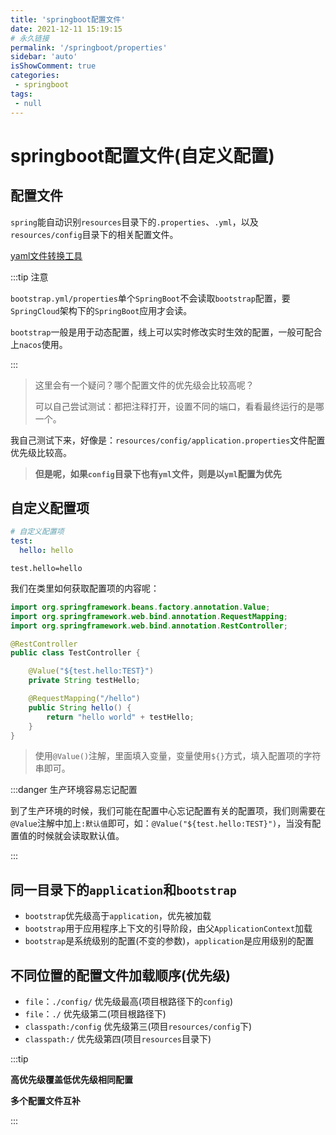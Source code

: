 ```yaml
---
title: 'springboot配置文件'
date: 2021-12-11 15:19:15
# 永久链接
permalink: '/springboot/properties'
sidebar: 'auto'
isShowComment: true
categories:
 - springboot
tags:
 - null
---
```




# springboot配置文件(自定义配置)

## 配置文件

`spring`能自动识别`resources`目录下的`.properties`、`.yml`，以及`resources/config`目录下的相关配置文件。



[yaml文件转换工具](https://toyaml.com/index.html)



:::tip 注意

`bootstrap.yml/properties`单个`SpringBoot`不会读取`bootstrap`配置，要`SpringCloud`架构下的`SpringBoot`应用才会读。

`bootstrap`一般是用于动态配置，线上可以实时修改实时生效的配置，一般可配合上`nacos`使用。

:::



>   这里会有一个疑问？哪个配置文件的优先级会比较高呢？
>
>   可以自己尝试测试：都把注释打开，设置不同的端口，看看最终运行的是哪一个。

我自己测试下来，好像是：`resources/config/application.properties`文件配置优先级比较高。

>   **但是呢，如果`config`目录下也有`yml`文件，则是以`yml`配置为优先**



## 自定义配置项

```yaml
# 自定义配置项
test:
  hello: hello
```

```properties
test.hello=hello
```

我们在类里如何获取配置项的内容呢：

```java
import org.springframework.beans.factory.annotation.Value;
import org.springframework.web.bind.annotation.RequestMapping;
import org.springframework.web.bind.annotation.RestController;

@RestController
public class TestController {

    @Value("${test.hello:TEST}")
    private String testHello;

    @RequestMapping("/hello")
    public String hello() {
        return "hello world" + testHello;
    }
}

```

>   使用`@Value()`注解，里面填入变量，变量使用`${}`方式，填入配置项的字符串即可。

:::danger 生产环境容易忘记配置

到了生产环境的时候，我们可能在配置中心忘记配置有关的配置项，我们则需要在`@Value`注解中加上`:默认值`即可，如：`@Value("${test.hello:TEST}")`，当没有配置值的时候就会读取默认值。

:::



## 同一目录下的`application`和`bootstrap`

-   `bootstrap`优先级高于`application`，优先被加载
-   `bootstrap`用于应用程序上下文的引导阶段，由父`ApplicationContext`加载
-   `bootstrap`是系统级别的配置(不变的参数)，`application`是应用级别的配置



## 不同位置的配置文件加载顺序(优先级)



-   `file`：`./config/` 优先级最高(项目根路径下的`config`)
-   `file`：`./` 优先级第二(项目根路径下)
-   `classpath:/config` 优先级第三(项目`resources/config`下)
-   `classpath:/` 优先级第四(项目`resources`目录下)



:::tip

**高优先级覆盖低优先级相同配置**	

**多个配置文件互补**

:::

